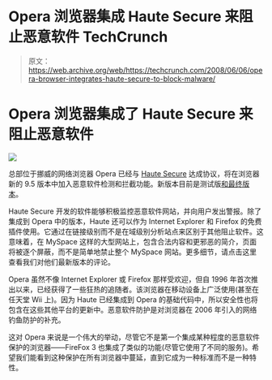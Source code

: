 # Opera 浏览器集成 Haute Secure 来阻止恶意软件 TechCrunch

> 原文：<https://web.archive.org/web/https://techcrunch.com/2008/06/06/opera-browser-integrates-haute-secure-to-block-malware/>

# Opera 浏览器集成了 Haute Secure 来阻止恶意软件

![](img/55b99adca2041ec2cf8907ced3b99121.png)

总部位于挪威的网络浏览器 Opera 已经与 [Haute Secure](https://web.archive.org/web/20221007201503/http://hautesecure.com/) 达成协议，将在浏览器新的 9.5 版本中加入恶意软件检测和拦截功能。新版本目前是测试版[和最终版本](https://web.archive.org/web/20221007201503/http://www.opera.com/products/desktop/next/)。

Haute Secure 开发的软件能够积极监控恶意软件网站，并向用户发出警报。除了集成到 Opera 中的版本，Haute 还可以作为 Internet Explorer 和 Firefox 的免费插件使用。它通过在链接级别而不是在域级别分析站点来区别于其他阻止软件。这意味着，在 MySpace 这样的大型网站上，包含合法内容和更邪恶的简介，页面将被逐个屏蔽，而不是简单地禁止整个 MySpace 网站。更多细节，请点击这里查看我们对他们最新版本的评论。

Opera 虽然不像 Internet Explorer 或 Firefox 那样受欢迎，但自 1996 年首次推出以来，已经获得了一些狂热的追随者。该浏览器在移动设备上广泛使用(甚至在任天堂 Wii 上)。因为 Haute 已经集成到 Opera 的基础代码中，所以安全性也将包含在这些其他平台的更新中。恶意软件防护是对浏览器在 2006 年引入的网络钓鱼防护的补充。

这对 Opera 来说是一个伟大的举动，尽管它不是第一个集成某种程度的恶意软件保护的浏览器——FireFox 3 也集成了类似的功能(尽管它使用了不同的服务)。希望我们能看到这种保护在所有浏览器中蔓延，直到它成为一种标准而不是一种特性。